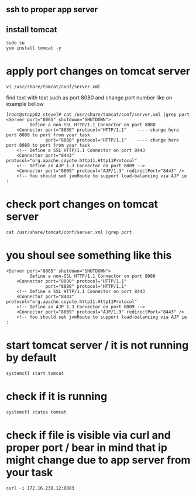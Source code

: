 ## ssh to proper app server

## install tomcat
```
sudo su 
yum install tomcat -y
```
# apply port changes on tomcat server 
```
vi /usr/share/tomcat/conf/server.xml 
```
find text with text such as port 8080 and change port number like on example bellow

```
[root@stapp02 steve]# cat /usr/share/tomcat/conf/server.xml |grep port
<Server port="8005" shutdown="SHUTDOWN">
         Define a non-SSL HTTP/1.1 Connector on port 8080
    <Connector port="8080" protocol="HTTP/1.1"    ---- change here port 8080 to port from your task
               port="8080" protocol="HTTP/1.1"    ---- change here port 8080 to port from your task
    <!-- Define a SSL HTTP/1.1 Connector on port 8443
    <Connector port="8443" protocol="org.apache.coyote.http11.Http11Protocol"
    <!-- Define an AJP 1.3 Connector on port 8009 -->
    <Connector port="8009" protocol="AJP/1.3" redirectPort="8443" />
    <!-- You should set jvmRoute to support load-balancing via AJP ie :
```
# check port changes on tomcat server
```
cat /usr/share/tomcat/conf/server.xml |grep port
```
#  you shoul see something like this 
```
<Server port="8005" shutdown="SHUTDOWN">
         Define a non-SSL HTTP/1.1 Connector on port 8080
    <Connector port="8080" protocol="HTTP/1.1"   
               port="8080" protocol="HTTP/1.1"    
    <!-- Define a SSL HTTP/1.1 Connector on port 8443
    <Connector port="8443" protocol="org.apache.coyote.http11.Http11Protocol"
    <!-- Define an AJP 1.3 Connector on port 8009 -->
    <Connector port="8009" protocol="AJP/1.3" redirectPort="8443" />
    <!-- You should set jvmRoute to support load-balancing via AJP ie :
   ``` 
# start tomcat server / it is not running by default
```
systemctl start tomcat
```
# check if it is running 
```
systemctl status tomcat
```    
# check if file is visible via curl and proper port / bear in mind that ip might change due to app server from your task
```
curl -i 172.16.238.12:8083
```
